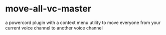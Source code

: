 # move-all-vc-master
a powercord plugin with a context menu utility to move everyone from your current voice channel to another voice channel
